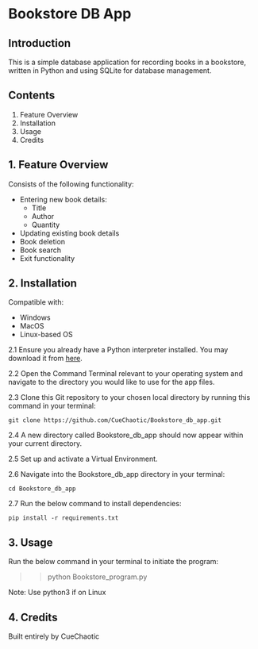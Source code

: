 # Bookstore DB App

## Introduction

This is a simple database application for recording books in a bookstore, written in
Python and using SQLite for database management.

## Contents

1. Feature Overview
2. Installation
3. Usage
4. Credits

## 1. Feature Overview

Consists of the following functionality:
* Entering new book details:
  * Title
  * Author
  * Quantity
* Updating existing book details
* Book deletion
* Book search
* Exit functionality

## 2. Installation

Compatible with:
* Windows
* MacOS
* Linux-based OS

2.1 Ensure you already have a Python interpreter installed. You may download it from [here](https://www.python.org/downloads/).

2.2 Open the Command Terminal relevant to your operating system and navigate to the directory
    you would like to use for the app files.
     
2.3 Clone this Git repository to your chosen local directory by running this command in your
    terminal:
   
    git clone https://github.com/CueChaotic/Bookstore_db_app.git

2.4 A new directory called Bookstore_db_app should now appear within your current directory.

2.5 Set up and activate a Virtual Environment.

2.6 Navigate into the Bookstore_db_app directory in your terminal:

    cd Bookstore_db_app

2.7 Run the below command to install dependencies:

    pip install -r requirements.txt

## 3. Usage

Run the below command in your terminal to initiate the program:

>>python Bookstore_program.py

Note: Use python3 if on Linux

## 4. Credits

Built entirely by CueChaotic
